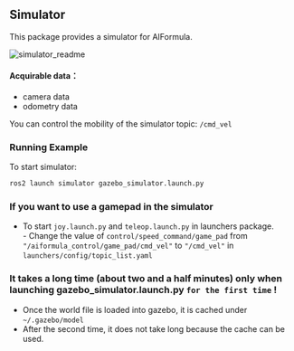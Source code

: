 ## Simulator

This package provides a simulator for AIFormula.

![simulator_readme](https://github.com/honda-hgrx-idcs/EC7D_AIformula_Control/assets/113084733/4911f1eb-dbe8-48d8-8373-0b9f52ea1f73)

#### Acquirable data：
* camera data
* odometry data

You can control the mobility of the simulator topic: `/cmd_vel`

### Running Example
To start simulator:
  ```bash
  ros2 launch simulator gazebo_simulator.launch.py
  ```

### If you want to use a gamepad in the simulator
- To start `joy.launch.py` and `teleop.launch.py` in launchers package.  
\- Change the value of `control/speed_command/game_pad` from `"/aiformula_control/game_pad/cmd_vel"`
to `"/cmd_vel"` in `launchers/config/topic_list.yaml`
  

### It takes a long time (about two and a half minutes) only when launching gazebo_simulator.launch.py `for the first time` !
- Once the world file is loaded into gazebo, it is cached under `~/.gazebo/model`
- After the second time, it does not take long because the cache can be used.
